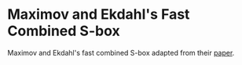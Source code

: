 # Maximov and Ekdahl's Fast Combined S-box

Maximov and Ekdahl's fast combined S-box adapted from their [paper](https://doi.org/10.13154/tches.v2019.i4.91-125).